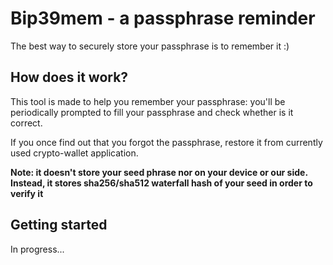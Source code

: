 # Bip39mem - a passphrase reminder

The best way to securely store your passphrase is to remember it :)


## How does it work?

This tool is made to help you remember your passphrase: you'll be periodically
prompted to fill your passphrase and check whether is it correct.

If you once find out that you forgot the passphrase, restore it from currently
used crypto-wallet application.

**Note: it doesn't store your seed phrase nor on your device or our side.
Instead, it stores sha256/sha512 waterfall hash of your seed in order to
verify it**


## Getting started

In progress...


